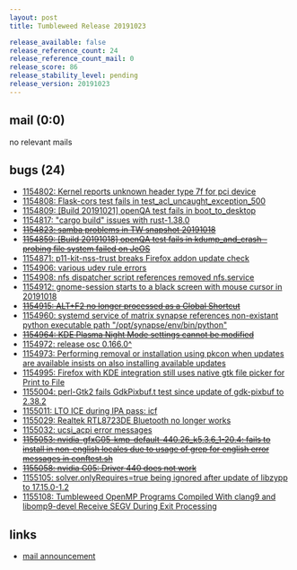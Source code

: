 ```yaml
---
layout: post
title: Tumbleweed Release 20191023

release_available: false
release_reference_count: 24
release_reference_count_mail: 0
release_score: 86
release_stability_level: pending
release_version: 20191023
---
```


## mail (0:0)

no relevant mails

## bugs (24)

<!--more-->

- [1154802: Kernel reports unknown header type 7f for pci device](https://bugzilla.opensuse.org/show_bug.cgi?id=1154802)
- [1154808: Flask-cors test fails in test_acl_uncaught_exception_500](https://bugzilla.opensuse.org/show_bug.cgi?id=1154808)
- [1154809: \[Build 20191021\] openQA test fails in boot_to_desktop](https://bugzilla.opensuse.org/show_bug.cgi?id=1154809)
- [1154817: "cargo build" issues with rust-1.38.0](https://bugzilla.opensuse.org/show_bug.cgi?id=1154817)
- ~~[1154823: samba problems in TW snapshot 20191018](https://bugzilla.opensuse.org/show_bug.cgi?id=1154823)~~
- ~~[1154859: \[Build 20191018\] openQA test fails in kdump_and_crash - probing file system failed on JeOS](https://bugzilla.opensuse.org/show_bug.cgi?id=1154859)~~
- [1154871: p11-kit-nss-trust breaks Firefox addon update check](https://bugzilla.opensuse.org/show_bug.cgi?id=1154871)
- [1154906: various udev rule errors](https://bugzilla.opensuse.org/show_bug.cgi?id=1154906)
- [1154908: nfs dispatcher script references removed nfs.service](https://bugzilla.opensuse.org/show_bug.cgi?id=1154908)
- [1154912: gnome-session starts to a black screen with mouse cursor in 20191018](https://bugzilla.opensuse.org/show_bug.cgi?id=1154912)
- ~~[1154915: ALT+F2 no longer processed as a Global Shortcut](https://bugzilla.opensuse.org/show_bug.cgi?id=1154915)~~
- [1154960: systemd service of matrix synapse references non-existant python executable path "/opt/synapse/env/bin/python"](https://bugzilla.opensuse.org/show_bug.cgi?id=1154960)
- ~~[1154964: KDE Plasma Night Mode settings cannot be modified](https://bugzilla.opensuse.org/show_bug.cgi?id=1154964)~~
- [1154972: release osc 0.166.0^](https://bugzilla.opensuse.org/show_bug.cgi?id=1154972)
- [1154973: Performing removal or installation using pkcon when updates are available insists on also installing available updates](https://bugzilla.opensuse.org/show_bug.cgi?id=1154973)
- [1154995: Firefox with KDE integration still uses native gtk file picker for Print to File](https://bugzilla.opensuse.org/show_bug.cgi?id=1154995)
- [1155004: perl-Gtk2 fails GdkPixbuf.t test since update of gdk-pixbuf to 2.38.2](https://bugzilla.opensuse.org/show_bug.cgi?id=1155004)
- [1155011: LTO ICE during IPA pass: icf](https://bugzilla.opensuse.org/show_bug.cgi?id=1155011)
- [1155029: Realtek RTL8723DE Bluetooth no longer works](https://bugzilla.opensuse.org/show_bug.cgi?id=1155029)
- [1155032: ucsi_acpi error messages](https://bugzilla.opensuse.org/show_bug.cgi?id=1155032)
- ~~[1155053: nvidia-gfxG05-kmp-default-440.26_k5.3.6_1-20.4: fails to install in non-english locales due to usage of grep for english error messages in conftest.sh](https://bugzilla.opensuse.org/show_bug.cgi?id=1155053)~~
- ~~[1155058: nvidia G05: Driver 440 does not work](https://bugzilla.opensuse.org/show_bug.cgi?id=1155058)~~
- [1155105: solver.onlyRequires=true being ignored after update of libzypp to 17.15.0-1.2](https://bugzilla.opensuse.org/show_bug.cgi?id=1155105)
- [1155108: Tumbleweed OpenMP Programs Compiled With clang9 and libomp9-devel Receive SEGV During Exit Processing](https://bugzilla.opensuse.org/show_bug.cgi?id=1155108)



## links

- [mail announcement](https://lists.opensuse.org/opensuse-factory/2019-10/msg00342.html)
